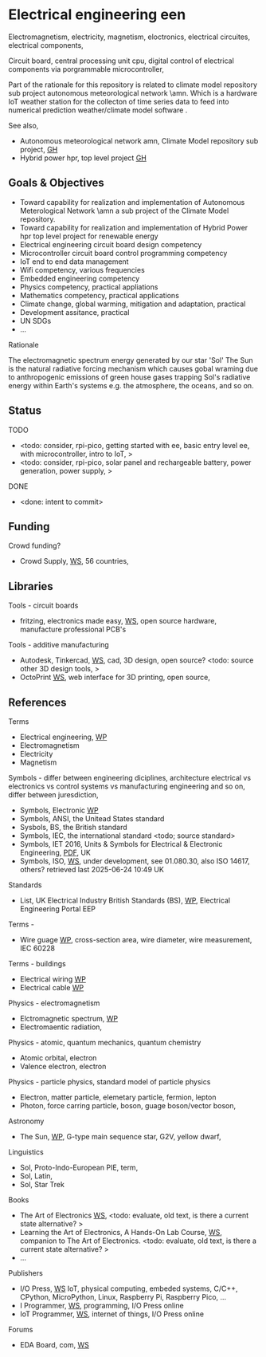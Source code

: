 # Electrical engineering een

Electromagnetism, electricity, magnetism, eloctronics, electrical circuites, electrical components, 

Circuit board, central processing unit cpu, digital control of electrical components via porgrammable microcontroller, 

Part of the rationale for this repository is related to climate model repository sub project autonomous meteorological network \amn. Which is a hardware IoT weather station for the collecton of time series data to feed into numerical prediction weather/climate model software .

See also, 
* Autonomous meteorological network amn, Climate Model repository sub project, [GH](https://github.com/YorkEarwaker/Climate-Model/tree/main/amn)
* Hybrid power hpr, top level project [GH](https://github.com/YorkEarwaker/Hybrid-Power)

## Goals & Objectives

* Toward capability for realization and implementation of Autonomous Meterological Network \amn a sub project of the Climate Model repository.
* Toward capability for realization and implementation of Hybrid Power hpr top level project for renewable energy
* Electrical engineering circuit board design competency
* Microcontroller circuit board control programming competency
* IoT end to end data management
* Wifi competency, various frequencies
* Embedded engineering competency
* Physics competency, practical appliations
* Mathematics competency, practical applications
* Climate change, global warming, mitigation and adaptation, practical
* Development assitance, practical
* UN SDGs
* ...

Rationale

The electromagnetic spectrum energy generated by our star 'Sol' The Sun is the natural radiative forcing mechanism which causes gobal wraming due to anthropogenic emissions of green house gases trapping Sol's radiative energy within Earth's systems e.g. the atmosphere, the oceans, and so on.

## Status

TODO
* <todo: consider, rpi-pico, getting started with ee, basic entry level ee, with microcontroller, intro to IoT, >
* <todo: consider, rpi-pico, solar panel and rechargeable battery, power generation, power supply, >

DONE
* <done: intent to commit>

## Funding

Crowd funding?
* Crowd Supply, [WS](https://www.crowdsupply.com/), 56 countries, 

## Libraries

Tools - circuit boards
* fritzing, electronics made easy, [WS](https://fritzing.org/), open source hardware, manufacture professional PCB's

Tools - additive manufacturing
* Autodesk, Tinkercad, [WS](https://www.tinkercad.com/), cad, 3D design, open source? <todo: source other 3D design tools, >
* OctoPrint [WS](https://octoprint.org/), web interface for 3D printing, open source, 

## References

Terms
* Electrical engineering, [WP](https://en.wikipedia.org/wiki/Electrical_engineering)
* Electromagnetism
* Electricity
* Magnetism

Symbols - differ between engineering diciplines, architecture electrical vs electronics vs control systems vs manufacturing engineering and so on, differ between juresdiction, 
* Symbols, Electronic [WP](https://en.wikipedia.org/wiki/Electronic_symbol)
* Symbols, ANSI, the Unitead States standard
* Sysbols, BS, the British standard
* Symbols, IEC, the international standard <todo; source standard>
* Symbols, IET 2016, Units & Symbols for Electrical & Electronic Engineering, [PDF](https://www.theiet.org/media/4173/units-and-symbols.pdf), UK
* Symbols, ISO, [WS](https://www.iso.org/ics/01.080/x/), under development, see 01.080.30, also ISO 14617, others? retrieved last 2025-06-24 10:49 UK

Standards
* List, UK Electrical Industry British Standards (BS), [WP](https://electrical-engineering-portal.com/uk-electrical-industry-british-standards-bs), Electrical Engineering Portal EEP

Terms - 
* Wire guage [WP](https://en.wikipedia.org/wiki/Wire_gauge), cross-section area, wire diameter, wire measurement, IEC 60228

Terms - buildings
* Electrical wiring [WP](https://en.wikipedia.org/wiki/Electrical_wiring)
* Electrical cable [WP](https://en.wikipedia.org/wiki/Electrical_cable)

Physics - electromagnetism
* Elctromagnetic spectrum, [WP](https://en.wikipedia.org/wiki/Electromagnetic_spectrum)
* Electromaentic radiation, 

Physics - atomic, quantum mechanics, quantum chemistry
* Atomic orbital, electron
* Valence electron, electron

Physics - particle physics, standard model of particle physics
* Electron, matter particle, elemetary particle, fermion, lepton
* Photon, force carring particle, boson, guage boson/vector boson,

Astronomy
* The Sun, [WP](https://en.wikipedia.org/wiki/Sun), G-type main sequence star, G2V, yellow dwarf, 

Linguistics
* Sol, Proto-Indo-European PIE, term, 
* Sol, Latin, 
* Sol, Star Trek 

Books
* The Art of Electronics [WS](https://artofelectronics.net/), <todo: evaluate, old text, is there a current state alternative? >
* Learning the Art of Electronics, A Hands-On Lab Course, [WS](https://learningtheartofelectronics.com/), companion to The Art of Electronics. <todo: evaluate, old text, is there a current state alternative? >
* ...

Publishers
* I/O Press, [WS](https://www.iopress.info/index.php) IoT, physical computing, embeded systems, C/C++, CPython, MicroPython, Linux, Raspberry Pi, Raspberry Pico, ...
* I Programmer, [WS](https://www.i-programmer.info/), programming, I/O Press online
* IoT Programmer, [WS](https://iot-programmer.com/), internet of things, I/O Press online

Forums
* EDA Board, com, [WS](https://www.edaboard.com/)